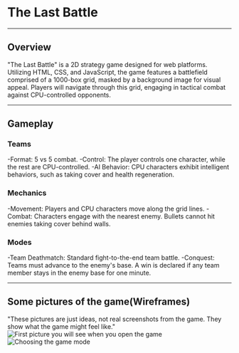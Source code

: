 # The Last Battle
***
## Overview
"The Last Battle" is a 2D strategy game designed for web platforms. Utilizing HTML, CSS, and JavaScript, the game features a battlefield comprised of a 1000-box grid, masked by a background image for visual appeal. Players will navigate through this grid, engaging in tactical combat against CPU-controlled opponents.
***
## Gameplay
### Teams
-Format: 5 vs 5 combat.
-Control: The player controls one character, while the rest are CPU-controlled.
-AI Behavior: CPU characters exhibit intelligent behaviors, such as taking cover and health regeneration.
### Mechanics
-Movement: Players and CPU characters move along the grid lines.
-Combat: Characters engage with the nearest enemy. Bullets cannot hit enemies taking cover behind walls.
### Modes
-Team Deathmatch: Standard fight-to-the-end team battle.
-Conquest: Teams must advance to the enemy's base. A win is declared if any team member stays in the enemy base for one minute.
***
## Some pictures of the game(Wireframes)
"These pictures are just ideas, not real screenshots from the game. They show what the game might feel like."
![First picture you will see when you open the game](https://ibb.co/f8rktsw)
![Choosing the game mode](https://ibb.co/JzLNXWG)
